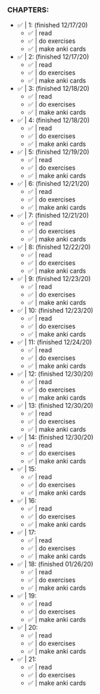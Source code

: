### CHAPTERS:

- ✅ |  1: (finished 12/17/20)
    - ✅ |  read
    - ✅ |  do exercises
    - ✅ |  make anki cards
- ✅ |  2: (finished 12/17/20)
    - ✅ |  read
    - ✅ |  do exercises
    - ✅ |  make anki cards
- ✅ |  3: (finished 12/18/20)
    - ✅ |  read
    - ✅ |  do exercises
    - ✅ |  make anki cards
- ✅ |  4: (finished 12/18/20)
    - ✅ |  read
    - ✅ |  do exercises
    - ✅ |  make anki cards
- ✅ |  5: (finished 12/19/20)
    - ✅ |  read
    - ✅ |  do exercises
    - ✅ |  make anki cards
- ✅ |  6: (finished 12/21/20)
    - ✅ |  read
    - ✅ |  do exercises
    - ✅ |  make anki cards
- ✅ |  7: (finished 12/21/20)
    - ✅ |  read
    - ✅ |  do exercises
    - ✅ |  make anki cards
- ✅ |  8: (finished 12/22/20)
    - ✅ |  read
    - ✅ |  do exercises
    - ✅ |  make anki cards
- ✅ |  9: (finished 12/23/20)
    - ✅ |  read
    - ✅ |  do exercises
    - ✅ |  make anki cards
- ✅ | 10: (finished 12/23/20)
    - ✅ |  read
    - ✅ |  do exercises
    - ✅ |  make anki cards
- ✅ | 11: (finished 12/24/20)
    - ✅ |  read
    - ✅ |  do exercises
    - ✅ |  make anki cards
- ✅ | 12: (finished 12/30/20)
    - ✅ | read
    - ✅ | do exercises
    - ✅ | make anki cards
- ✅ | 13: (finished 12/30/20)
    - ✅ | read
    - ✅ | do exercises
    - ✅ | make anki cards
- ✅ | 14: (finished 12/30/20)
    - ✅ | read
    - ✅ | do exercises
    - ✅ | make anki cards
- ✅ | 15:
    - ✅ | read
    - ✅ | do exercises
    - ✅ | make anki cards
- ✅ | 16:
    - ✅ | read
    - ✅ | do exercises
    - ✅ | make anki cards
- ✅ | 17:
    - ✅ | read
    - ✅ | do exercises
    - ✅ | make anki cards
- ✅ | 18: (finished 01/26/20)
    - ✅ | read
    - ✅ | do exercises
    - ✅ | make anki cards
- ✅ | 19:
    - ✅ | read
    - ✅ | do exercises
    - ✅ | make anki cards
- ✅ | 20:
    - ✅ | read
    - ✅ | do exercises
    - ✅ | make anki cards
- ✅ | 21:
    - ✅ | read
    - ✅ | do exercises
    - ✅ | make anki cards
